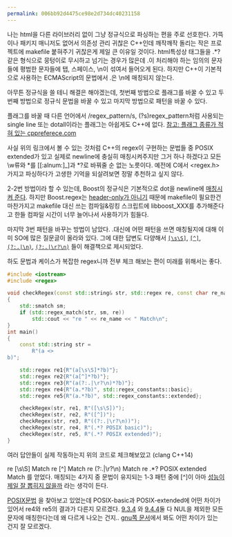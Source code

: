 ```yaml
---
permalink: 006bb92d4475ce98e2d734dc40231158
---
```

나는 html을 다른 라이브러리 없이 그냥 정규식으로 파싱하는 편을 주로 선호한다. 가뜩이나 패키지 매니저도 없어서 의존성 관리 귀찮은 C++인데 깨작깨작 돌리는 작은 프로젝트에 makefile 붙혀주기 귀찮은게 제일 큰 이유일 것이다.
html특성상 태그들을 .*?같은 형식으로 뭉텅이로 무시하고 넘기는 경우가 많은데 .이 처리해야 하는 임의의 문자들에 평범한 문자들에 탭, 스페이스, \n이 섞여서 들어오게 된다. 하지만 C++이 기본적으로 사용하는 ECMAScript의 문법에서 .은 \n에 매칭되지 않는다.

아무튼 정규식을 쓸 테니 해결은 해야겠는데, 첫번째 방법으로 플래그를 바꿀 수 있고 두번째 방법으로 정규식 문법을 바꿀 수 있고 마지막 방법으로 패턴을 바꿀 수 있다.

플래그를 바꿀 때 다른 언어에서 /regex_pattern/s, (?s)regex_pattern처럼 사용되는 single line 또는 dotall이라는 플래그는 아쉽게도 C++에 없다.
[참고: 플래그 종류가 적혀 있는 cppreferece.com](https://en.cppreference.com/w/cpp/regex/syntax_option_type)


사실 위의 링크에서 볼 수 있는 것처럼 C++의 regex이 구현하는 문법들 중 POSIX extended가 있고 실제로 newline에 충실히 매칭시켜주지만 그거 하나 하겠다고 모든 \w류와 *를 [[:alnum:]_]과 *?로 바꿔줄 순 없는 노릇이다. 예전에 C에서 &lt;regex.h&gt;가지고 파싱하다가 고생한 기억을 되살려보면 정말 추천하고 싶지 않다.


2-2번 방법이라 할 수 있는데, Boost의 정규식은 기본적으로 dot을 newline에 [매칭시켜 준다](https://www.regular-expressions.info/boost.html). 하지만 Boost.regex는 [header-only가 아니기](http://www.boost.org/doc/libs/release/more/getting_started/unix-variants.html#header-only-libraries) 때문에 makefile이 필요한건 마찬가지고 makefile 대신 쓰는 컴파일&링킹 스크립트에 libboost_XXX를 추가해준다고 한들 컴파일 시간이 너무 늘어나서 사용하기가 힘들다.


마지막 3번 패턴을 바꾸는 방법이 남았다. .대신에 어떤 패턴을 쓰면 매칭될지에 대해 이미 SO에 많은 질문글이 올라와 있다. 그에 대한 답변도 다양해서 [`[\s\S]`](https://stackoverflow.com/questions/8303488), [`[^]`](https://stackoverflow.com/questions/1068280), [`(?:.|\n)`](https://stackoverflow.com/questions/28629306), [`(?:.|\r?\n)`](https://stackoverflow.com/questions/33718410) 들이 해결책으로 제시되었다.

하도 문법과 케이스가 복잡한 regex니까 전부 체크 해보는 편이 미래를 위해서는 좋다.

```cpp
#include <iostream>
#include <regex>

void checkRegex(const std::string& str, std::regex re, const char re_name[])
{
    std::smatch sm;
    if (std::regex_match(str, sm, re))
        std::cout << "re " << re_name << " Match\n";
}
int main()
{
    const std::string str =
        R"(a <>
b)";

    std::regex re1{R"(a[\s\S]*?b)"};
    std::regex re2{R"(a[^]*?b)"};
    std::regex re3{R"(a(?:.|\r?\n)*?b)"};
    std::regex re4{R"(a.*?b)", std::regex_constants::basic};
    std::regex re5{R"(a.*?b)", std::regex_constants::extended};

    checkRegex(str, re1, R"([\s\S])");
    checkRegex(str, re2, R"([^])");
    checkRegex(str, re3, R"((?:.|\r?\n))");
    checkRegex(str, re4, R"(.*? POSIX basic)");
    checkRegex(str, re5, R"(.*? POSIX extended)");
}
```

여러 답안들이 실제 작동하는지 위의 코드로 체크해보았고 (clang C++14)

re [\s\S] Match
re [^] Match
re (?:.|\r?\n) Match
re .*? POSIX extended Match
를 얻었다. 매칭되는 4가지 중 문법이 유지되는 1-3 패턴 중에 [^]이 아마 [성능이 제일 잘 뽑히지 않을까](https://stackoverflow.com/questions/1068280/javascript-regex-multiline-flag-doesnt-work#comment45078733_1068308) 라는 생각이 든다.

[POSIX문법](https://pubs.opengroup.org/onlinepubs/9699919799/basedefs/V1_chap09.html) 을 찾아보고 있었는데 POSIX-basic과 POSIX-extended에 어떤 차이가 있어서 re4와 re5의 결과가 다른지 모르겠다. [9.3.4](http://pubs.opengroup.org/onlinepubs/9699919799/basedefs/V1_chap09.html#tag_09_03_04) 와 [9.4.4](http://pubs.opengroup.org/onlinepubs/9699919799/basedefs/V1_chap09.html#tag_09_04_04)둘 다 NUL을 제외한 모든 문자에 매칭한다는데 왜 다르게 나오는 건지..
[gnu쪽 문서](https://www.gnu.org/software/gnulib/manual/html_node/Regular-expression-syntaxes.html)에서 봐도 어떤 차이가 있는 건지 잘 모르겠다.